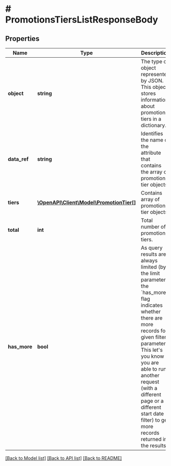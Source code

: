 # # PromotionsTiersListResponseBody

## Properties

Name | Type | Description | Notes
------------ | ------------- | ------------- | -------------
**object** | **string** | The type of object represented by JSON. This object stores information about promotion tiers in a dictionary. | [optional] [default to 'list']
**data_ref** | **string** | Identifies the name of the attribute that contains the array of promotion tier objects. | [optional] [default to 'tiers']
**tiers** | [**\OpenAPI\Client\Model\PromotionTier[]**](PromotionTier.md) | Contains array of promotion tier objects. | [optional]
**total** | **int** | Total number of promotion tiers. | [optional]
**has_more** | **bool** | As query results are always limited (by the limit parameter), the &#x60;has_more&#x60; flag indicates whether there are more records for given filter parameters. This let&#39;s you know if you are able to run another request (with a different page or a different start date filter) to get more records returned in the results. | [optional]

[[Back to Model list]](../../README.md#models) [[Back to API list]](../../README.md#endpoints) [[Back to README]](../../README.md)
